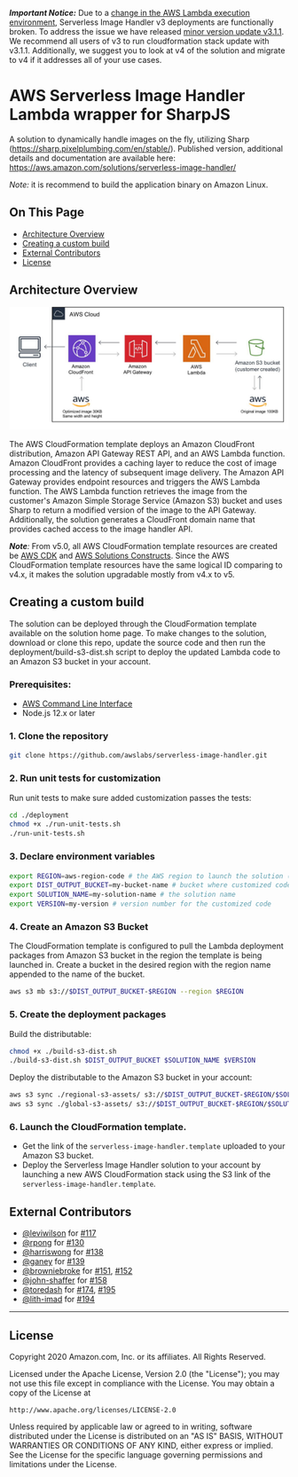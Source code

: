 **_Important Notice:_**
Due to a [change in the AWS Lambda execution environment](https://aws.amazon.com/blogs/compute/upcoming-updates-to-the-aws-lambda-execution-environment/), Serverless Image Handler v3 deployments are functionally broken. To address the issue we have released [minor version update v3.1.1](https://solutions-reference.s3.amazonaws.com/serverless-image-handler/v3.1.1/serverless-image-handler.template). We recommend all users of v3 to run cloudformation stack update with v3.1.1. Additionally, we suggest you to look at v4 of the solution and migrate to v4 if it addresses all of your use cases.

# AWS Serverless Image Handler Lambda wrapper for SharpJS
A solution to dynamically handle images on the fly, utilizing Sharp (https://sharp.pixelplumbing.com/en/stable/).
Published version, additional details and documentation are available here: https://aws.amazon.com/solutions/serverless-image-handler/

_Note:_ it is recommend to build the application binary on Amazon Linux.

## On This Page
- [Architecture Overview](#architecture-overview)
- [Creating a custom build](#creating-a-custom-build)
- [External Contributors](#external-contributors)
- [License](#license)

## Architecture Overview
![Architecture](architecture.jpeg)

The AWS CloudFormation template deploys an Amazon CloudFront distribution, Amazon API Gateway REST API, and an AWS Lambda function. Amazon CloudFront provides a caching layer to reduce the cost of image processing and the latency of subsequent image delivery. The Amazon API Gateway provides endpoint resources and triggers the AWS Lambda function. The AWS Lambda function retrieves the image from the customer's Amazon Simple Storage Service (Amazon S3) bucket and uses Sharp to return a modified version of the image to the API Gateway. Additionally, the solution generates a CloudFront domain name that provides cached access to the image handler API.

_**Note**:_ From v5.0, all AWS CloudFormation template resources are created be [AWS CDK](https://aws.amazon.com/cdk/) and [AWS Solutions Constructs](https://aws.amazon.com/solutions/constructs/). Since the AWS CloudFormation template resources have the same logical ID comparing to v4.x, it makes the solution upgradable mostly from v4.x to v5.

## Creating a custom build
The solution can be deployed through the CloudFormation template available on the solution home page.
To make changes to the solution, download or clone this repo, update the source code and then run the deployment/build-s3-dist.sh script to deploy the updated Lambda code to an Amazon S3 bucket in your account.

### Prerequisites:
* [AWS Command Line Interface](https://aws.amazon.com/cli/)
* Node.js 12.x or later

### 1. Clone the repository
```bash
git clone https://github.com/awslabs/serverless-image-handler.git
```

### 2. Run unit tests for customization
Run unit tests to make sure added customization passes the tests:
```bash
cd ./deployment
chmod +x ./run-unit-tests.sh
./run-unit-tests.sh
```

### 3. Declare environment variables
```bash
export REGION=aws-region-code # the AWS region to launch the solution (e.g. us-east-1)
export DIST_OUTPUT_BUCKET=my-bucket-name # bucket where customized code will reside
export SOLUTION_NAME=my-solution-name # the solution name
export VERSION=my-version # version number for the customized code
```

### 4. Create an Amazon S3 Bucket
The CloudFormation template is configured to pull the Lambda deployment packages from Amazon S3 bucket in the region the template is being launched in. Create a bucket in the desired region with the region name appended to the name of the bucket.
```bash
aws s3 mb s3://$DIST_OUTPUT_BUCKET-$REGION --region $REGION
```

### 5. Create the deployment packages
Build the distributable:
```bash
chmod +x ./build-s3-dist.sh
./build-s3-dist.sh $DIST_OUTPUT_BUCKET $SOLUTION_NAME $VERSION
```

Deploy the distributable to the Amazon S3 bucket in your account:
```bash
aws s3 sync ./regional-s3-assets/ s3://$DIST_OUTPUT_BUCKET-$REGION/$SOLUTION_NAME/$VERSION/ --recursive --acl bucket-owner-full-control
aws s3 sync ./global-s3-assets/ s3://$DIST_OUTPUT_BUCKET-$REGION/$SOLUTION_NAME/$VERSION/ --recursive --acl bucket-owner-full-control
```

### 6. Launch the CloudFormation template.
* Get the link of the `serverless-image-handler.template` uploaded to your Amazon S3 bucket.
* Deploy the Serverless Image Handler solution to your account by launching a new AWS CloudFormation stack using the S3 link of the `serverless-image-handler.template`.

## External Contributors
- [@leviwilson](https://github.com/leviwilson) for [#117](https://github.com/awslabs/serverless-image-handler/pull/117)
- [@rpong](https://github.com/rpong) for [#130](https://github.com/awslabs/serverless-image-handler/pull/130)
- [@harriswong](https://github.com/harriswong) for [#138](https://github.com/awslabs/serverless-image-handler/pull/138)
- [@ganey](https://github.com/ganey) for [#139](https://github.com/awslabs/serverless-image-handler/pull/139)
- [@browniebroke](https://github.com/browniebroke) for [#151](https://github.com/awslabs/serverless-image-handler/pull/151), [#152](https://github.com/awslabs/serverless-image-handler/pull/152)
- [@john-shaffer](https://github.com/john-shaffer) for [#158](https://github.com/awslabs/serverless-image-handler/pull/158)
- [@toredash](https://github.com/toredash) for [#174](https://github.com/awslabs/serverless-image-handler/pull/174), [#195](https://github.com/awslabs/serverless-image-handler/pull/195)
- [@lith-imad](https://github.com/lith-imad) for [#194](https://github.com/awslabs/serverless-image-handler/pull/194)

***
## License
Copyright 2020 Amazon.com, Inc. or its affiliates. All Rights Reserved.

Licensed under the Apache License, Version 2.0 (the "License");
you may not use this file except in compliance with the License.
You may obtain a copy of the License at

    http://www.apache.org/licenses/LICENSE-2.0

Unless required by applicable law or agreed to in writing, software
distributed under the License is distributed on an "AS IS" BASIS,
WITHOUT WARRANTIES OR CONDITIONS OF ANY KIND, either express or implied.
See the License for the specific language governing permissions and
limitations under the License.
